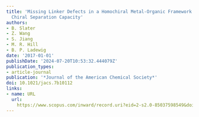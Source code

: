 ```yaml
---
title: 'Missing Linker Defects in a Homochiral Metal-Organic Framework: Tuning the
  Chiral Separation Capacity'
authors:
- B. Slater
- Z. Wang
- S. Jiang
- M. R. Hill
- B. P. Ladewig
date: '2017-01-01'
publishDate: '2024-07-20T10:53:32.444079Z'
publication_types:
- article-journal
publication: '*Journal of the American Chemical Society*'
doi: 10.1021/jacs.7b10112
links:
- name: URL
  url: 
    https://www.scopus.com/inward/record.uri?eid=2-s2.0-85037598549&doi=10.1021%2fjacs.7b10112&partnerID=40&md5=b6614b19252964cd8c84aab157b7fd44
---
```


